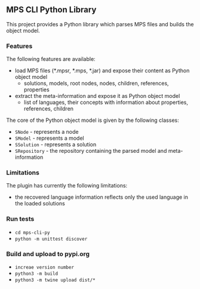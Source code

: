 ## MPS CLI Python Library

This project provides a Python library which parses MPS files and builds the object model.

### Features
The following features are available:
- load MPS files (*.mpsr, *.mps, *.jar) and expose their content as Python object model 
  - solutions, models, root nodes, nodes, children, references, properties
- extract the meta-information and expose it as Python object model
  - list of languages, their concepts with information about properties, references, children

The core of the Python object model is given by the following classes:
- `SNode` - represents a node
- `SModel` - represents a model
- `SSolution` - represents a solution
- `SRepository` - the repository containing the parsed model and meta-information

### Limitations
The plugin has currently the following limitations:
- the recovered language information reflects only the used language in the loaded solutions

### Run tests

- `cd mps-cli-py`
- `python -m unittest discover`

### Build and upload to pypi.org

- `increae version number`
- `python3 -m build`
- `python3 -m twine upload dist/*`